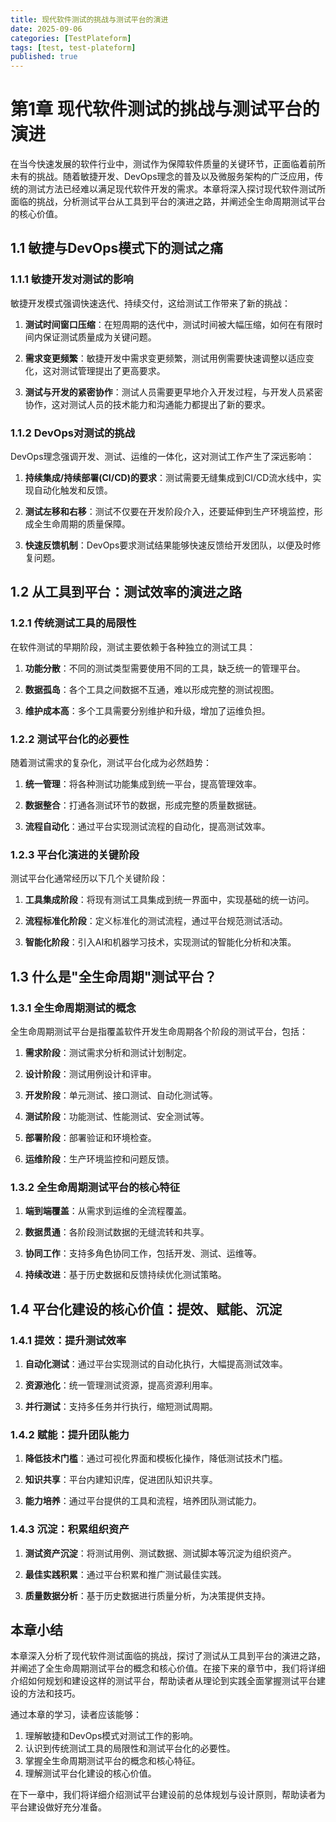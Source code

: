 ```yaml
---
title: 现代软件测试的挑战与测试平台的演进
date: 2025-09-06
categories: [TestPlateform]
tags: [test, test-plateform]
published: true
---
```


# 第1章 现代软件测试的挑战与测试平台的演进

在当今快速发展的软件行业中，测试作为保障软件质量的关键环节，正面临着前所未有的挑战。随着敏捷开发、DevOps理念的普及以及微服务架构的广泛应用，传统的测试方法已经难以满足现代软件开发的需求。本章将深入探讨现代软件测试所面临的挑战，分析测试平台从工具到平台的演进之路，并阐述全生命周期测试平台的核心价值。

## 1.1 敏捷与DevOps模式下的测试之痛

### 1.1.1 敏捷开发对测试的影响

敏捷开发模式强调快速迭代、持续交付，这给测试工作带来了新的挑战：

1. **测试时间窗口压缩**：在短周期的迭代中，测试时间被大幅压缩，如何在有限时间内保证测试质量成为关键问题。

2. **需求变更频繁**：敏捷开发中需求变更频繁，测试用例需要快速调整以适应变化，这对测试管理提出了更高要求。

3. **测试与开发的紧密协作**：测试人员需要更早地介入开发过程，与开发人员紧密协作，这对测试人员的技术能力和沟通能力都提出了新的要求。

### 1.1.2 DevOps对测试的挑战

DevOps理念强调开发、测试、运维的一体化，这对测试工作产生了深远影响：

1. **持续集成/持续部署(CI/CD)的要求**：测试需要无缝集成到CI/CD流水线中，实现自动化触发和反馈。

2. **测试左移和右移**：测试不仅要在开发阶段介入，还要延伸到生产环境监控，形成全生命周期的质量保障。

3. **快速反馈机制**：DevOps要求测试结果能够快速反馈给开发团队，以便及时修复问题。

## 1.2 从工具到平台：测试效率的演进之路

### 1.2.1 传统测试工具的局限性

在软件测试的早期阶段，测试主要依赖于各种独立的测试工具：

1. **功能分散**：不同的测试类型需要使用不同的工具，缺乏统一的管理平台。

2. **数据孤岛**：各个工具之间数据不互通，难以形成完整的测试视图。

3. **维护成本高**：多个工具需要分别维护和升级，增加了运维负担。

### 1.2.2 测试平台化的必要性

随着测试需求的复杂化，测试平台化成为必然趋势：

1. **统一管理**：将各种测试功能集成到统一平台，提高管理效率。

2. **数据整合**：打通各测试环节的数据，形成完整的质量数据链。

3. **流程自动化**：通过平台实现测试流程的自动化，提高测试效率。

### 1.2.3 平台化演进的关键阶段

测试平台化通常经历以下几个关键阶段：

1. **工具集成阶段**：将现有测试工具集成到统一界面中，实现基础的统一访问。

2. **流程标准化阶段**：定义标准化的测试流程，通过平台规范测试活动。

3. **智能化阶段**：引入AI和机器学习技术，实现测试的智能化分析和决策。

## 1.3 什么是"全生命周期"测试平台？

### 1.3.1 全生命周期测试的概念

全生命周期测试平台是指覆盖软件开发生命周期各个阶段的测试平台，包括：

1. **需求阶段**：测试需求分析和测试计划制定。

2. **设计阶段**：测试用例设计和评审。

3. **开发阶段**：单元测试、接口测试、自动化测试等。

4. **测试阶段**：功能测试、性能测试、安全测试等。

5. **部署阶段**：部署验证和环境检查。

6. **运维阶段**：生产环境监控和问题反馈。

### 1.3.2 全生命周期测试平台的核心特征

1. **端到端覆盖**：从需求到运维的全流程覆盖。

2. **数据贯通**：各阶段测试数据的无缝流转和共享。

3. **协同工作**：支持多角色协同工作，包括开发、测试、运维等。

4. **持续改进**：基于历史数据和反馈持续优化测试策略。

## 1.4 平台化建设的核心价值：提效、赋能、沉淀

### 1.4.1 提效：提升测试效率

1. **自动化测试**：通过平台实现测试的自动化执行，大幅提高测试效率。

2. **资源池化**：统一管理测试资源，提高资源利用率。

3. **并行测试**：支持多任务并行执行，缩短测试周期。

### 1.4.2 赋能：提升团队能力

1. **降低技术门槛**：通过可视化界面和模板化操作，降低测试技术门槛。

2. **知识共享**：平台内建知识库，促进团队知识共享。

3. **能力培养**：通过平台提供的工具和流程，培养团队测试能力。

### 1.4.3 沉淀：积累组织资产

1. **测试资产沉淀**：将测试用例、测试数据、测试脚本等沉淀为组织资产。

2. **最佳实践积累**：通过平台积累和推广测试最佳实践。

3. **质量数据分析**：基于历史数据进行质量分析，为决策提供支持。

## 本章小结

本章深入分析了现代软件测试面临的挑战，探讨了测试从工具到平台的演进之路，并阐述了全生命周期测试平台的概念和核心价值。在接下来的章节中，我们将详细介绍如何规划和建设这样的测试平台，帮助读者从理论到实践全面掌握测试平台建设的方法和技巧。

通过本章的学习，读者应该能够：

1. 理解敏捷和DevOps模式对测试工作的影响。
2. 认识到传统测试工具的局限性和测试平台化的必要性。
3. 掌握全生命周期测试平台的概念和核心特征。
4. 理解测试平台化建设的核心价值。

在下一章中，我们将详细介绍测试平台建设前的总体规划与设计原则，帮助读者为平台建设做好充分准备。